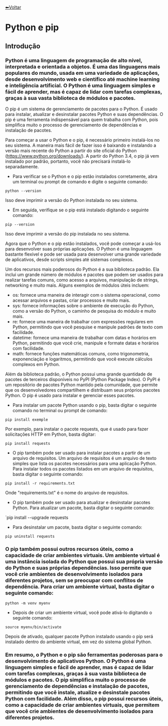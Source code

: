 [⬅Voltar](https://memorise-codigos.github.io)
# Python e pip
## Introdução
### Python é uma linguagem de programação de alto nível, interpretada e orientada a objetos. É uma das linguagens mais populares do mundo, usada em uma variedade de aplicações, desde desenvolvimento web e científico até machine learning e inteligência artificial. O Python é uma linguagem simples e fácil de aprender, mas é capaz de lidar com tarefas complexas, graças à sua vasta biblioteca de módulos e pacotes.

O pip é um sistema de gerenciamento de pacotes para o Python. É usado para instalar, atualizar e desinstalar pacotes Python e suas dependências. O pip é uma ferramenta indispensável para quem trabalha com Python, pois simplifica muito o processo de gerenciamento de dependências e instalação de pacotes.

Para começar a usar o Python e o pip, é necessário primeiro instalá-los no seu sistema. A maneira mais fácil de fazer isso é baixando e instalando a versão mais recente do Python a partir do site oficial do Python (https://www.python.org/downloads/). A partir do Python 3.4, o pip já vem instalado por padrão, portanto, você não precisará instalá-lo separadamente.

- Para verificar se o Python e o pip estão instalados corretamente, abra um terminal ou prompt de comando e digite o seguinte comando:

`python --version`

Isso deve imprimir a versão do Python instalada no seu sistema. 

- Em seguida, verifique se o pip está instalado digitando o seguinte comando:

`pip --version`

Isso deve imprimir a versão do pip instalada no seu sistema.

Agora que o Python e o pip estão instalados, você pode começar a usá-los para desenvolver suas próprias aplicações. O Python é uma linguagem bastante flexível e pode ser usada para desenvolver uma grande variedade de aplicativos, desde scripts simples até sistemas complexos.

Um dos recursos mais poderosos do Python é a sua biblioteca padrão. Ela inclui um grande número de módulos e pacotes que podem ser usados para realizar tarefas comuns, como acesso a arquivos, manipulação de strings, networking e muito mais. Alguns exemplos de módulos úteis incluem:
- os: fornece uma maneira de interagir com o sistema operacional, como acessar arquivos e pastas, criar processos e muito mais.
- sys: fornece informações sobre o ambiente de execução do Python, como a versão do Python, o caminho de pesquisa do módulo e muito mais.
- re: fornece uma maneira de trabalhar com expressões regulares em Python, permitindo que você pesquise e manipule padrões de texto com facilidade.
- datetime: fornece uma maneira de trabalhar com datas e horários em Python, permitindo que você crie, manipule e formate datas e horários com facilidade.
- math: fornece funções matemáticas comuns, como trigonometria, exponenciação e logaritmos, permitindo que você execute cálculos complexos em Python.

Além da biblioteca padrão, o Python possui uma grande quantidade de pacotes de terceiros disponíveis no PyPI (Python Package Index). O PyPI é um repositório de pacotes Python mantido pela comunidade, que permite que os desenvolvedores compartilhem e distribuam seus próprios pacotes Python. O pip é usado para instalar e gerenciar esses pacotes.

- Para instalar um pacote Python usando o pip, basta digitar o seguinte comando no terminal ou prompt de comando:

`pip install exemple`

Por exemplo, para instalar o pacote requests, que é usado para fazer solicitações HTTP em Python, basta digitar:

`pip install requests`

- O pip também pode ser usado para instalar pacotes a partir de um arquivo de requisitos. Um arquivo de requisitos é um arquivo de texto simples que lista os pacotes necessários para uma aplicação Python. Para instalar todos os pacotes listados em um arquivo de requisitos, basta digitar o seguinte comando:

`pip install -r requirements.txt`

Onde "requirements.txt" é o nome do arquivo de requisitos.

- O pip também pode ser usado para atualizar e desinstalar pacotes Python. Para atualizar um pacote, basta digitar o seguinte comando:

`pip install --upgrade requests

- Para desinstalar um pacote, basta digitar o seguinte comando:

`pip uninstall requests`

### O pip também possui outros recursos úteis, como a capacidade de criar ambientes virtuais. Um ambiente virtual é uma instância isolada do Python que possui sua própria versão do Python e suas próprias dependências. Isso permite que você crie ambientes de desenvolvimento isolados para diferentes projetos, sem se preocupar com conflitos de dependência. Para criar um ambiente virtual, basta digitar o seguinte comando:
`python -m venv myenv`

- Depois de criar um ambiente virtual, você pode ativá-lo digitando o seguinte comando:

`source myenv/bin/activate`

Depois de ativado, qualquer pacote Python instalado usando o pip será instalado dentro do ambiente virtual, em vez do sistema global Python.
### Em resumo, o Python e o pip são ferramentas poderosas para o desenvolvimento de aplicativos Python. O Python é uma linguagem simples e fácil de aprender, mas é capaz de lidar com tarefas complexas, graças à sua vasta biblioteca de módulos e pacotes. O pip simplifica muito o processo de gerenciamento de dependências e instalação de pacotes, permitindo que você instale, atualize e desinstale pacotes Python com facilidade. Além disso, o pip possui recursos úteis, como a capacidade de criar ambientes virtuais, que permitem que você crie ambientes de desenvolvimento isolados para diferentes projetos.

